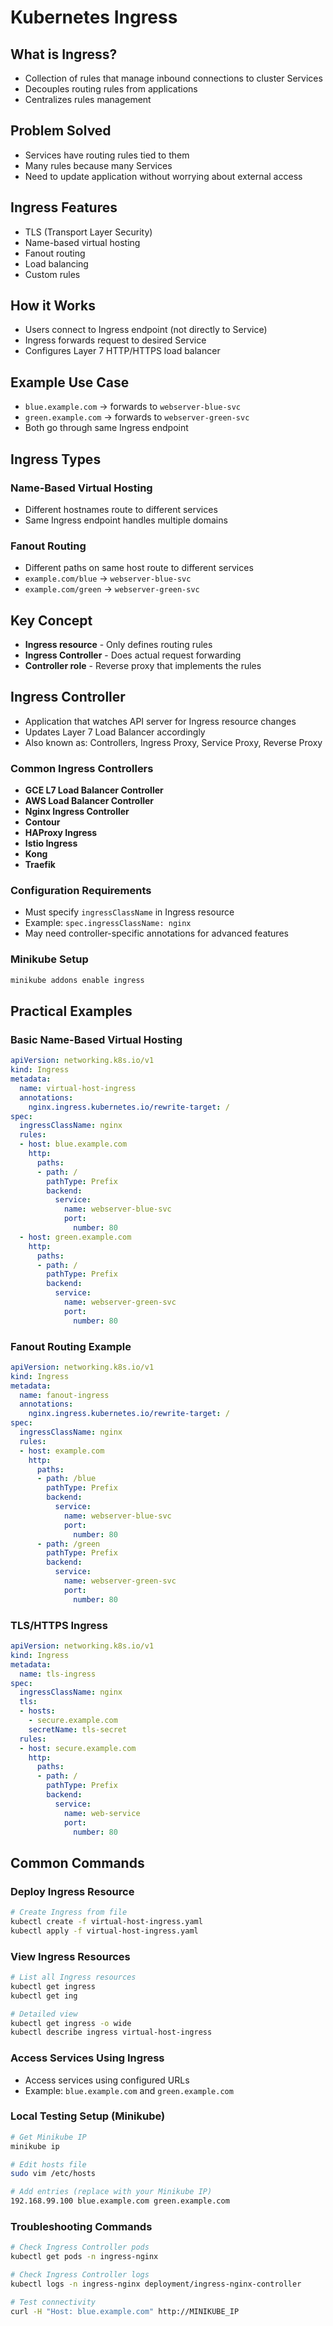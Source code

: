 # Kubernetes Ingress

## What is Ingress?
- Collection of rules that manage inbound connections to cluster Services
- Decouples routing rules from applications
- Centralizes rules management

## Problem Solved
- Services have routing rules tied to them
- Many rules because many Services
- Need to update application without worrying about external access

## Ingress Features
- TLS (Transport Layer Security)
- Name-based virtual hosting
- Fanout routing
- Load balancing
- Custom rules

## How it Works
- Users connect to Ingress endpoint (not directly to Service)
- Ingress forwards request to desired Service
- Configures Layer 7 HTTP/HTTPS load balancer

## Example Use Case
- `blue.example.com` → forwards to `webserver-blue-svc`
- `green.example.com` → forwards to `webserver-green-svc`
- Both go through same Ingress endpoint

## Ingress Types

### Name-Based Virtual Hosting
- Different hostnames route to different services
- Same Ingress endpoint handles multiple domains

### Fanout Routing
- Different paths on same host route to different services
- `example.com/blue` → `webserver-blue-svc`
- `example.com/green` → `webserver-green-svc`

## Key Concept
- **Ingress resource** - Only defines routing rules
- **Ingress Controller** - Does actual request forwarding
- **Controller role** - Reverse proxy that implements the rules

## Ingress Controller
- Application that watches API server for Ingress resource changes
- Updates Layer 7 Load Balancer accordingly
- Also known as: Controllers, Ingress Proxy, Service Proxy, Reverse Proxy

### Common Ingress Controllers
- **GCE L7 Load Balancer Controller**
- **AWS Load Balancer Controller**
- **Nginx Ingress Controller**
- **Contour**
- **HAProxy Ingress**
- **Istio Ingress**
- **Kong**
- **Traefik**

### Configuration Requirements
- Must specify `ingressClassName` in Ingress resource
- Example: `spec.ingressClassName: nginx`
- May need controller-specific annotations for advanced features

### Minikube Setup
```bash
minikube addons enable ingress
```

## Practical Examples

### Basic Name-Based Virtual Hosting
```yaml
apiVersion: networking.k8s.io/v1
kind: Ingress
metadata:
  name: virtual-host-ingress
  annotations:
    nginx.ingress.kubernetes.io/rewrite-target: /
spec:
  ingressClassName: nginx
  rules:
  - host: blue.example.com
    http:
      paths:
      - path: /
        pathType: Prefix
        backend:
          service:
            name: webserver-blue-svc
            port:
              number: 80
  - host: green.example.com
    http:
      paths:
      - path: /
        pathType: Prefix
        backend:
          service:
            name: webserver-green-svc
            port:
              number: 80
```

### Fanout Routing Example
```yaml
apiVersion: networking.k8s.io/v1
kind: Ingress
metadata:
  name: fanout-ingress
  annotations:
    nginx.ingress.kubernetes.io/rewrite-target: /
spec:
  ingressClassName: nginx
  rules:
  - host: example.com
    http:
      paths:
      - path: /blue
        pathType: Prefix
        backend:
          service:
            name: webserver-blue-svc
            port:
              number: 80
      - path: /green
        pathType: Prefix
        backend:
          service:
            name: webserver-green-svc
            port:
              number: 80
```

### TLS/HTTPS Ingress
```yaml
apiVersion: networking.k8s.io/v1
kind: Ingress
metadata:
  name: tls-ingress
spec:
  ingressClassName: nginx
  tls:
  - hosts:
    - secure.example.com
    secretName: tls-secret
  rules:
  - host: secure.example.com
    http:
      paths:
      - path: /
        pathType: Prefix
        backend:
          service:
            name: web-service
            port:
              number: 80
```

## Common Commands

### Deploy Ingress Resource
```bash
# Create Ingress from file
kubectl create -f virtual-host-ingress.yaml
kubectl apply -f virtual-host-ingress.yaml
```

### View Ingress Resources
```bash
# List all Ingress resources
kubectl get ingress
kubectl get ing

# Detailed view
kubectl get ingress -o wide
kubectl describe ingress virtual-host-ingress
```

### Access Services Using Ingress
- Access services using configured URLs
- Example: `blue.example.com` and `green.example.com`

### Local Testing Setup (Minikube)
```bash
# Get Minikube IP
minikube ip

# Edit hosts file
sudo vim /etc/hosts

# Add entries (replace with your Minikube IP)
192.168.99.100 blue.example.com green.example.com
```

### Troubleshooting Commands
```bash
# Check Ingress Controller pods
kubectl get pods -n ingress-nginx

# Check Ingress Controller logs
kubectl logs -n ingress-nginx deployment/ingress-nginx-controller

# Test connectivity
curl -H "Host: blue.example.com" http://MINIKUBE_IP
```

